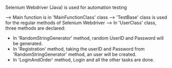 Selenium Webdriver (Java) is used for automation testing

--> Main function is in 'MainFunctionClass' class
--> 'TestBase' class is used for the regular methods of Selenium Webdriver
--> In 'UserClass' class, three methods are declared:
- In 'RandomStringGenerator' method, random UserID and Password will be generated.
- In 'Registration' method, taking the userID and Password from 'RandomStringGenerator' method, an user will be created.
- In 'LoginAndOrder' method, Login and all the other tasks are done.
